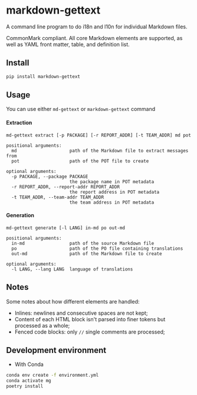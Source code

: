 <!--
SPDX-FileCopyrightText: 2023 Phu Hung Nguyen <phuhnguyen@outlook.com>
SPDX-License-Identifier: CC-BY-SA-4.0
-->

# markdown-gettext

A command line program to do i18n and l10n for individual Markdown files.

CommonMark compliant. All core Markdown elements are supported, as well as
YAML front matter, table, and definition list.

## Install

```bash
pip install markdown-gettext
```

## Usage

You can use either `md-gettext` or `markdown-gettext` command

#### Extraction
```
md-gettext extract [-p PACKAGE] [-r REPORT_ADDR] [-t TEAM_ADDR] md pot

positional arguments:
  md                    path of the Markdown file to extract messages from
  pot                   path of the POT file to create

optional arguments:
  -p PACKAGE, --package PACKAGE
                        the package name in POT metadata
  -r REPORT_ADDR, --report-addr REPORT_ADDR
                        the report address in POT metadata
  -t TEAM_ADDR, --team-addr TEAM_ADDR
                        the team address in POT metadata
```

#### Generation
```
md-gettext generate [-l LANG] in-md po out-md

positional arguments:
  in-md                 path of the source Markdown file
  po                    path of the PO file containing translations
  out-md                path of the Markdown file to create

optional arguments:
  -l LANG, --lang LANG  language of translations
```

## Notes

Some notes about how different elements are handled:
- Inlines: newlines and consecutive spaces are not kept;
- Content of each HTML block isn't parsed into finer tokens but processed
as a whole;
- Fenced code blocks: only `//` single comments are processed;

## Development environment

- With Conda

```bash
conda env create -f environment.yml
conda activate mg
poetry install
```
